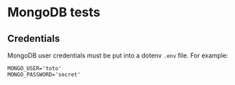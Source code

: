 # MongoDB tests

## Credentials

MongoDB user credentials must be put into a dotenv `.env` file. For example:

```console
MONGO_USER='toto'
MONGO_PASSWORD='secret'
```
